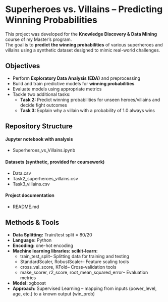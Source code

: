 # Superheroes vs. Villains – Predicting Winning Probabilities  

This project was developed for the **Knowledge Discovery & Data Mining** course of my Master’s program.  
The goal is to **predict the winning probabilities** of various superheroes and villains using a synthetic dataset designed to mimic real-world challenges.  

## Objectives
- Perform **Exploratory Data Analysis (EDA)** and preprocessing  
- Build and train predictive models for **winning probabilities**  
- Evaluate models using appropriate metrics  
- Tackle two additional tasks:
  - **Task 2:** Predict winning probabilities for unseen heroes/villains and decide fight outcomes  
  - **Task 3:** Explain why a villain with a probability of 1.0 always wins  

## Repository Structure

#### Jupyter notebook with analysis
- Superheroes_vs_Villains.ipynb

#### Datasets (synthetic, provided for coursework)
- Data.csv
- Task2_superheroes_villains.csv
- Task3_villains.csv

#### Project documentation
- README.md

## Methods & Tools
- **Data Splitting:** Train/test split = 80/20
- **Language:** Python
- **Encoding:** one-hot encoding
- **Machine learning libraries:**
   **scikit-learn:**
    -  train_test_split– Splitting data for training and testing
    -  StandardScaler, RobustScaler– Feature scaling tools
    -  cross_val_score, KFold– Cross-validation tools
    -  make_scorer, r2_score, root_mean_squared_error– Evaluation metrics
- **Model:** xgboost
- **Approach:** Supervised Learning – mapping from inputs (power_level, age, etc.) to a known output (win_prob)
